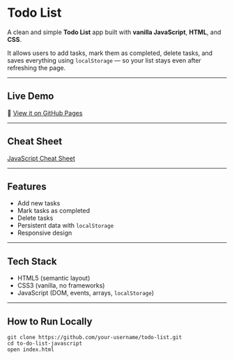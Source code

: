 # Todo List

A clean and simple **Todo List** app built with **vanilla JavaScript**, **HTML**, and **CSS**.

It allows users to add tasks, mark them as completed, delete tasks, and saves everything using `localStorage` — so your list stays even after refreshing the page.

---

## Live Demo

🔗 [View it on GitHub Pages](https://anastasia2022be1.github.io/to-do-list-javascript/)  

---

## Cheat Sheet

[JavaScript Cheat Sheet](./TODO-cheatsheet.md)

---

## Features

- Add new tasks
- Mark tasks as completed
- Delete tasks
- Persistent data with `localStorage`
- Responsive design

---

## Tech Stack

- HTML5 (semantic layout)
- CSS3 (vanilla, no frameworks)
- JavaScript (DOM, events, arrays, `localStorage`)

---

## How to Run Locally

```
git clone https://github.com/your-username/todo-list.git
cd to-do-list-javascript
open index.html
```

